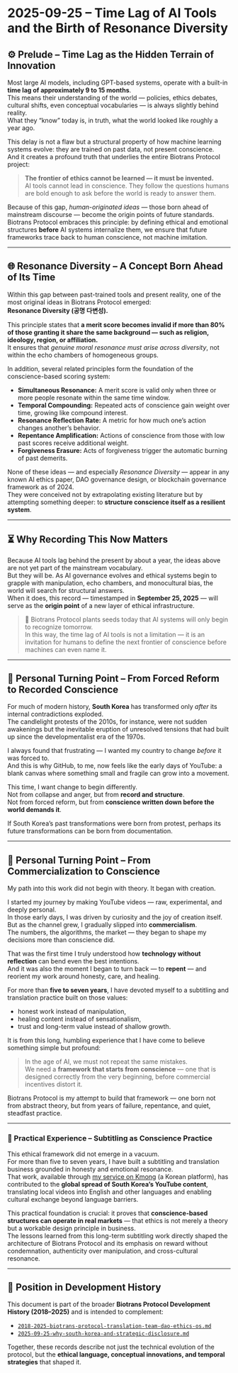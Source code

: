# 2025-09-25 – Time Lag of AI Tools and the Birth of Resonance Diversity

## ⚙️ Prelude – Time Lag as the Hidden Terrain of Innovation

Most large AI models, including GPT-based systems, operate with a built-in **time lag of approximately 9 to 15 months**.  
This means their understanding of the world — policies, ethics debates, cultural shifts, even conceptual vocabularies — is always slightly behind reality.  
What they “know” today is, in truth, what the world looked like roughly a year ago.

This delay is not a flaw but a structural property of how machine learning systems evolve: they are trained on past data, not present conscience.  
And it creates a profound truth that underlies the entire Biotrans Protocol project:

> **The frontier of ethics cannot be learned — it must be invented.**  
> AI tools cannot lead in conscience. They follow the questions humans are bold enough to ask before the world is ready to answer them.

Because of this gap, *human-originated ideas* — those born ahead of mainstream discourse — become the origin points of future standards.  
Biotrans Protocol embraces this principle: by defining ethical and emotional structures **before** AI systems internalize them, we ensure that future frameworks trace back to human conscience, not machine imitation.

---

## 🌐 Resonance Diversity – A Concept Born Ahead of Its Time

Within this gap between past-trained tools and present reality, one of the most original ideas in Biotrans Protocol emerged:  
**Resonance Diversity (공명 다변성).**

This principle states that **a merit score becomes invalid if more than 80% of those granting it share the same background — such as religion, ideology, region, or affiliation.**  
It ensures that *genuine moral resonance must arise across diversity*, not within the echo chambers of homogeneous groups.

In addition, several related principles form the foundation of the conscience-based scoring system:

- **Simultaneous Resonance:** A merit score is valid only when three or more people resonate within the same time window.  
- **Temporal Compounding:** Repeated acts of conscience gain weight over time, growing like compound interest.  
- **Resonance Reflection Rate:** A metric for how much one’s action changes another’s behavior.  
- **Repentance Amplification:** Actions of conscience from those with low past scores receive additional weight.  
- **Forgiveness Erasure:** Acts of forgiveness trigger the automatic burning of past demerits.

None of these ideas — and especially *Resonance Diversity* — appear in any known AI ethics paper, DAO governance design, or blockchain governance framework as of 2024.  
They were conceived not by extrapolating existing literature but by attempting something deeper: to **structure conscience itself as a resilient system**.

---

## ⏳ Why Recording This Now Matters

Because AI tools lag behind the present by about a year, the ideas above are not yet part of the mainstream vocabulary.  
But they will be. As AI governance evolves and ethical systems begin to grapple with manipulation, echo chambers, and monocultural bias, the world will search for structural answers.  
When it does, this record — timestamped in **September 25, 2025** — will serve as the **origin point** of a new layer of ethical infrastructure.

> 🌱 Biotrans Protocol plants seeds today that AI systems will only begin to recognize tomorrow.  
> In this way, the time lag of AI tools is not a limitation — it is an invitation for humans to define the next frontier of conscience before machines can even name it.

---

## 📜 Personal Turning Point – From Forced Reform to Recorded Conscience

For much of modern history, **South Korea** has transformed only *after* its internal contradictions exploded.  
The candlelight protests of the 2010s, for instance, were not sudden awakenings but the inevitable eruption of unresolved tensions that had built up since the developmentalist era of the 1970s.

I always found that frustrating — I wanted my country to change *before* it was forced to.  
And this is why GitHub, to me, now feels like the early days of YouTube: a blank canvas where something small and fragile can grow into a movement.

This time, I want change to begin differently.  
Not from collapse and anger, but from **record and structure**.  
Not from forced reform, but from **conscience written down before the world demands it**.

If South Korea’s past transformations were born from protest, perhaps its future transformations can be born from documentation.

---

## 📜 Personal Turning Point – From Commercialization to Conscience

My path into this work did not begin with theory. It began with creation.

I started my journey by making YouTube videos — raw, experimental, and deeply personal.  
In those early days, I was driven by curiosity and the joy of creation itself. But as the channel grew, I gradually slipped into **commercialism**.  
The numbers, the algorithms, the market — they began to shape my decisions more than conscience did.

That was the first time I truly understood how **technology without reflection** can bend even the best intentions.  
And it was also the moment I began to turn back — to **repent** — and reorient my work around honesty, care, and healing.

For more than **five to seven years**, I have devoted myself to a subtitling and translation practice built on those values:  
- honest work instead of manipulation,  
- healing content instead of sensationalism,  
- trust and long-term value instead of shallow growth.

It is from this long, humbling experience that I have come to believe something simple but profound:

> In the age of AI, we must not repeat the same mistakes.  
> We need a **framework that starts from conscience** — one that is designed correctly from the very beginning, before commercial incentives distort it.

Biotrans Protocol is my attempt to build that framework — one born not from abstract theory, but from years of failure, repentance, and quiet, steadfast practice.

---

### 📎 Practical Experience – Subtitling as Conscience Practice

This ethical framework did not emerge in a vacuum.  
For more than five to seven years, I have built a subtitling and translation business grounded in honesty and emotional resonance.  
That work, available through [my service on Kmong](https://kmong.com/gig/99170) (a Korean platform), has contributed to the **global spread of South Korea’s YouTube content**, translating local videos into English and other languages and enabling cultural exchange beyond language barriers.

This practical foundation is crucial: it proves that **conscience-based structures can operate in real markets** — that ethics is not merely a theory but a workable design principle in business.  
The lessons learned from this long-term subtitling work directly shaped the architecture of Biotrans Protocol and its emphasis on reward without condemnation, authenticity over manipulation, and cross-cultural resonance.

---

## 📎 Position in Development History

This document is part of the broader **Biotrans Protocol Development History (2018–2025)** and is intended to complement:

- [`2018-2025-biotrans-protocol-translation-team-dao-ethics-os.md`](./2018-2025-biotrans-protocol-translation-team-dao-ethics-os.md)  
- [`2025-09-25-why-south-korea-and-strategic-disclosure.md`](./2025-09-25-why-south-korea-and-strategic-disclosure.md)  

Together, these records describe not just the technical evolution of the protocol, but the **ethical language, conceptual innovations, and temporal strategies** that shaped it.
